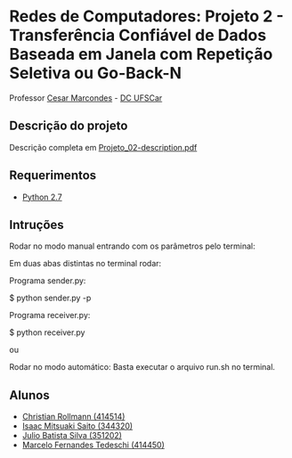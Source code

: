 # Redes de Computadores: Projeto 2 - Transferência Confiável de Dados Baseada em Janela com Repetição Seletiva ou Go-Back-N

Professor [Cesar Marcondes](https://github.com/cmarcond) - [DC UFSCar](http://www.dc.ufscar.br/)


## Descrição do projeto

Descrição completa em [Projeto_02-description.pdf](docs/Projeto_02-description.pdf)


## Requerimentos

*   [Python 2.7](https://www.python.org/)

## Intruções

Rodar no modo manual entrando com os parâmetros pelo terminal:

Em duas abas distintas no terminal rodar:

Programa sender.py:

$ python sender.py <cwnd> <PL> <PC> -p <porta do sender>

Programa receiver.py:

$ python receiver.py <localhost> <porta do sender> <nome do arquivo> <PL> <PC>

ou

Rodar no modo automático:
Basta executar o arquivo run.sh no terminal.

## Alunos

*   [Christian Rollmann (414514)](https://github.com/christianroll)
*   [Isaac Mitsuaki Saito (344320)](https://github.com/zacmks)
*   [Julio Batista Silva (351202)](https://github.com/jbsilva)
*   [Marcelo Fernandes Tedeschi (414450)](https://github.com/marcelotedeschi)
